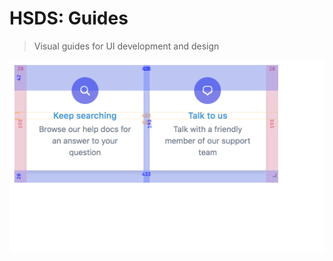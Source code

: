 # HSDS: Guides

> Visual guides for UI development and design

![Guides Demo](./images/guides-demo.gif)

<!-- START doctoc generated TOC please keep comment here to allow auto update -->
<!-- DON'T EDIT THIS SECTION, INSTEAD RE-RUN doctoc TO UPDATE -->

<!-- END doctoc generated TOC please keep comment here to allow auto update -->
